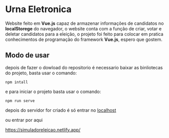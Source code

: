 # Urna Eletronica

Website feito em **Vue.js** capaz de armazenar informações de candidatos no **localStorege** do navegador, o website conta com a função de criar, votar e deletar candidatos para a eleição, o projeto foi feito para colocar em pratica conhecimentos de programação do framework **Vue.js**, espero que gostem.


## Modo de usar
depois de fazer o dowload do repositorio é necessario baixar as binliotecas do projeto, basta usar o comando: 
```
npm intall
```
e para iniciar o projeto basta usar o comando:
```
npm run serve  
```
depois do servidor for criado é só entrar no [localhost](http://localhost/8080)

ou entrar por aqui

https://simuladoreleicao.netlify.app/
